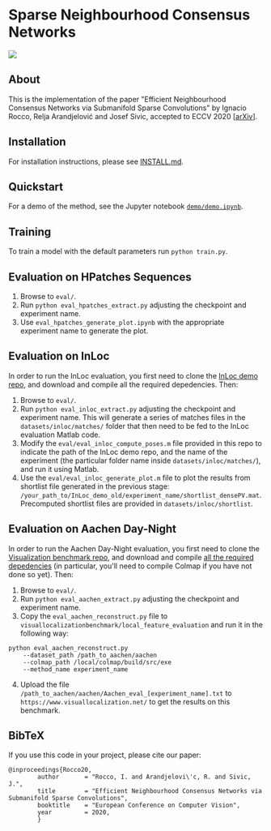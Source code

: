 # Sparse Neighbourhood Consensus Networks

![](https://www.di.ens.fr/willow/research/sparse-ncnet/images/teaser.jpg)

## About
This is the implementation of the paper "Efficient Neighbourhood Consensus Networks via Submanifold Sparse Convolutions" by Ignacio Rocco, Relja Arandjelović and Josef Sivic, accepted to ECCV 2020 [[arXiv](https://arxiv.org/abs/2004.10566)].

## Installation
For installation instructions, please see [INSTALL.md](INSTALL.md).

## Quickstart
For a demo of the method, see the Jupyter notebook [`demo/demo.ipynb`](demo/demo.ipynb).

## Training
To train a model with the default parameters run `python train.py`.

## Evaluation on HPatches Sequences
1. Browse to `eval/`. 
2. Run `python eval_hpatches_extract.py` adjusting the checkpoint and experiment name.
3. Use `eval_hpatches_generate_plot.ipynb` with the appropriate experiment name to generate the plot.

## Evaluation on InLoc
In order to run the InLoc evaluation, you first need to clone the [InLoc demo repo](https://github.com/HajimeTaira/InLoc_demo), and download and compile all the required depedencies. Then:

1. Browse to `eval/`. 
2. Run `python eval_inloc_extract.py` adjusting the checkpoint and experiment name.
This will generate a series of matches files in the `datasets/inloc/matches/` folder that then need to be fed to the InLoc evaluation Matlab code. 
3. Modify the `eval/eval_inloc_compute_poses.m` file provided in this repo to indicate the path of the InLoc demo repo, and the name of the experiment (the particular folder name inside `datasets/inloc/matches/`), and run it using Matlab.
4. Use the `eval/eval_inloc_generate_plot.m` file to plot the results from shortlist file generated in the previous stage: `/your_path_to/InLoc_demo_old/experiment_name/shortlist_densePV.mat`. Precomputed shortlist files are provided in `datasets/inloc/shortlist`.

## Evaluation on Aachen Day-Night
In order to run the Aachen Day-Night evaluation, you first need to clone the [Visualization benchmark repo](https://github.com/tsattler/visuallocalizationbenchmark), and download and compile [all the required depedencies](https://github.com/tsattler/visuallocalizationbenchmark/tree/master/local_feature_evaluation) (in particular, you'll need to compile Colmap if you have not done so yet). Then:

1. Browse to `eval/`. 
2. Run `python eval_aachen_extract.py` adjusting the checkpoint and experiment name.
3. Copy the `eval_aachen_reconstruct.py` file to `visuallocalizationbenchmark/local_feature_evaluation` and run it in the following way:

```
python eval_aachen_reconstruct.py 
	--dataset_path /path_to_aachen/aachen 
	--colmap_path /local/colmap/build/src/exe
	--method_name experiment_name
```
4. Upload the file `/path_to_aachen/aachen/Aachen_eval_[experiment_name].txt` to `https://www.visuallocalization.net/` to get the results on this benchmark.

## BibTeX 

If you use this code in your project, please cite our paper:

````
@inproceedings{Rocco20,
        author       = "Rocco, I. and Arandjelovi\'c, R. and Sivic, J.",
        title        = "Efficient Neighbourhood Consensus Networks via Submanifold Sparse Convolutions",
        booktitle    = "European Conference on Computer Vision",
        year         = 2020,
        }
````

